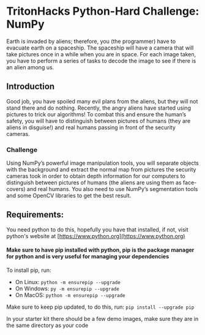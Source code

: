 # TritonHacks Python-Hard Challenge: NumPy

Earth is invaded by aliens; therefore, you (the programmer) have to evacuate earth on a spaceship. The spaceship will 
have a camera that will take pictures once in a while when you are in space. For each image taken, you have to perform 
a series of tasks to decode the image to see if there is an alien among us.

## Introduction

Good job, you have spoiled many evil plans from the aliens, but they will not stand there and do nothing. 
Recently, the angry aliens have started using pictures to trick our algorithms! To combat this and ensure the human’s 
safety, you will have to distinguish between pictures of humans (they are aliens in disguise!) and real humans passing 
in front of the security cameras.

### Challenge

Using NumPy’s powerful image manipulation tools, you will separate objects with the background and extract the normal 
map from pictures the security cameras took in order to obtain depth information for our computers to distinguish 
between pictures of humans (the aliens are using them as face-covers) and real humans. You also need to use NumPy’s 
segmentation tools and some OpenCV libraries to get the best result.
  
## Requirements:

You need python to do this, hopefully you have that installed, if not, visit python's website at 
[https://www.python.org](https://www.python.org)

<h4>Make sure to have pip installed with python, pip is the package manager for python and is very useful for managing 
your dependencies</h4>

To install pip, run:

- On Linux: `python -m ensurepip --upgrade`
- On Windows: `py -m ensurepip --upgrade`
- On MacOS: `python -m ensurepip --upgrade`

Make sure to keep pip updated, to do this, run: 
`pip install --upgrade pip`

In your starter kit there should be a few demo images, make sure they are in the same 
directory as your code